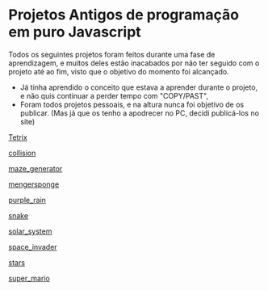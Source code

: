 # Projetos Antigos de programação em puro Javascript

Todos os seguintes projetos foram feitos durante uma fase de aprendizagem, e muitos deles estão inacabados por não ter seguido com o projeto até ao fim, visto que o objetivo do momento foi alcançado. 
- Já tinha aprendido o conceito que estava a aprender durante o projeto, e não quis continuar a perder tempo com "COPY/PAST",
- Foram todos projetos pessoais, e na altura nunca foi objetivo de os publicar. (Mas já que os tenho a apodrecer no PC, decidi publicá-los no site)

<a href="OldProjects/tetrix" target="_blank">Tetrix

<a href="OldProjects/collision" target="_blank">collision

<a href="OldProjects/maze_generator" target="_blank">maze_generator

<a href="OldProjects/mengersponge" target="_blank">mengersponge

<a href="OldProjects/purple_rain" target="_blank">purple_rain

<a href="OldProjects/snake" target="_blank">snake

<a href="OldProjects/solar_system" target="_blank">solar_system

<a href="OldProjects/space_invader" target="_blank">space_invader

<a href="OldProjects/stars" target="_blank">stars

<a href="OldProjects/super_mario" target="_blank">super_mario

